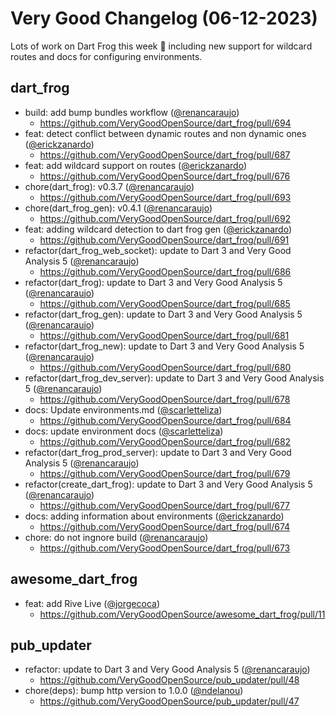 # Very Good Changelog (06-12-2023)

Lots of work on Dart Frog this week 👀 including new support for wildcard routes and docs for configuring environments.

## dart_frog

- build: add bump bundles workflow ([@renancaraujo](https://github.com/renancaraujo))
  - https://github.com/VeryGoodOpenSource/dart_frog/pull/694
- feat: detect conflict between dynamic routes and non dynamic ones ([@erickzanardo](https://github.com/erickzanardo))
  - https://github.com/VeryGoodOpenSource/dart_frog/pull/687
- feat: add wildcard support on routes ([@erickzanardo](https://github.com/erickzanardo))
  - https://github.com/VeryGoodOpenSource/dart_frog/pull/676
- chore(dart_frog): v0.3.7 ([@renancaraujo](https://github.com/renancaraujo))
  - https://github.com/VeryGoodOpenSource/dart_frog/pull/693
- chore(dart_frog_gen): v0.4.1 ([@renancaraujo](https://github.com/renancaraujo))
  - https://github.com/VeryGoodOpenSource/dart_frog/pull/692
- feat: adding wildcard detection to dart frog gen ([@erickzanardo](https://github.com/erickzanardo))
  - https://github.com/VeryGoodOpenSource/dart_frog/pull/691
- refactor(dart_frog_web_socket): update to Dart 3 and Very Good Analysis 5 ([@renancaraujo](https://github.com/renancaraujo))
  - https://github.com/VeryGoodOpenSource/dart_frog/pull/686
- refactor(dart_frog): update to Dart 3 and Very Good Analysis 5 ([@renancaraujo](https://github.com/renancaraujo))
  - https://github.com/VeryGoodOpenSource/dart_frog/pull/685
- refactor(dart_frog_gen): update to Dart 3 and Very Good Analysis 5 ([@renancaraujo](https://github.com/renancaraujo))
  - https://github.com/VeryGoodOpenSource/dart_frog/pull/681
- refactor(dart_frog_new): update to Dart 3 and Very Good Analysis 5 ([@renancaraujo](https://github.com/renancaraujo))
  - https://github.com/VeryGoodOpenSource/dart_frog/pull/680
- refactor(dart_frog_dev_server): update to Dart 3 and Very Good Analysis 5 ([@renancaraujo](https://github.com/renancaraujo))
  - https://github.com/VeryGoodOpenSource/dart_frog/pull/678
- docs: Update environments.md ([@scarletteliza](https://github.com/scarletteliza))
  - https://github.com/VeryGoodOpenSource/dart_frog/pull/684
- docs: update environment docs ([@scarletteliza](https://github.com/scarletteliza))
  - https://github.com/VeryGoodOpenSource/dart_frog/pull/682
- refactor(dart_frog_prod_server): update to Dart 3 and Very Good Analysis 5 ([@renancaraujo](https://github.com/renancaraujo))
  - https://github.com/VeryGoodOpenSource/dart_frog/pull/679
- refactor(create_dart_frog): update to Dart 3 and Very Good Analysis 5 ([@renancaraujo](https://github.com/renancaraujo))
  - https://github.com/VeryGoodOpenSource/dart_frog/pull/677
- docs: adding information about environments ([@erickzanardo](https://github.com/erickzanardo))
  - https://github.com/VeryGoodOpenSource/dart_frog/pull/674
- chore: do not ingnore build ([@renancaraujo](https://github.com/renancaraujo))
  - https://github.com/VeryGoodOpenSource/dart_frog/pull/673

## awesome_dart_frog

- feat: add Rive Live ([@jorgecoca](https://github.com/jorgecoca))
  - https://github.com/VeryGoodOpenSource/awesome_dart_frog/pull/11

## pub_updater

- refactor: update to Dart 3 and Very Good Analysis 5 ([@renancaraujo](https://github.com/renancaraujo))
  - https://github.com/VeryGoodOpenSource/pub_updater/pull/48
- chore(deps): bump http version to 1.0.0 ([@ndelanou](https://github.com/ndelanou))
  - https://github.com/VeryGoodOpenSource/pub_updater/pull/47

